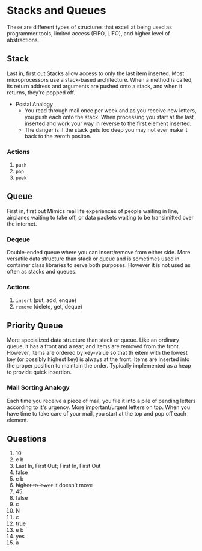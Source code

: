 # Stacks and Queues

These are different types of structures that excell at being used as programmer tools, limited access (FIFO, LIFO), and higher level of abstractions.

## Stack

Last in, first out
Stacks allow access to only the last item inserted. Most microprocessors use a stack-based architecture. When a method is called, its return address and arguments are pushed onto a stack, and when it returns, they're popped off.

- Postal Analogy
  - You read through mail once per week and as you receive new letters, you push each onto the stack. When processing you start at the last inserted and work your way in reverse to the first element inserted.
  - The danger is if the stack gets too deep you may not ever make it back to the zeroth positon.

### Actions

1. `push`
2. `pop`
3. `peek`

## Queue

First in, first out
Mimics real life experiences of people waiting in line, airplanes waiting to take off, or data packets waiting to be transimitted over the internet.

### Deqeue

Double-ended queue where you can insert/remove from either side. More versatile data structure than stack or queue and is sometimes used in container class libraries to serve both purposes. However it is not used as often as stacks and queues.

### Actions

1. `insert` (put, add, enque)
2. `remove` (delete, get, deque)

## Priority Queue

More specialized data structure than stack or queue. Like an ordinary queue, it has a front and a rear, and items are removed from the front. However, items are ordered by key-value so that th eitem with the lowest key (or possibly highest key) is always at the front. Items are inserted into the proper position to maintain the order. Typically implemented as a heap to provide quick insertion.

### Mail Sorting Analogy

Each time you receive a piece of mail, you file it into a pile of pending letters according to it's urgency. More important/urgent letters on top. When you have time to take care of your mail, you start at the top and pop off each element.

## Questions

1. 10
2. ~~c~~ b
3. Last In, First Out; First In, First Out
4. false
5. ~~c~~ b
6. ~~higher to lower~~ it doesn't move
7. 45
8. false
9. c
10. N
11. c
12. true
13. ~~c~~ b
14. yes
15. a
